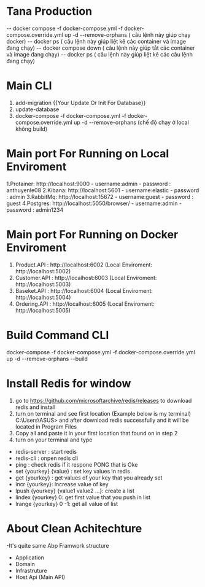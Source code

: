 ﻿# Tana Production
-- docker compose -f docker-compose.yml -f docker-compose.override.yml up -d --remove-orphans
( câu lệnh này giúp chạy docker)
-- docker ps
( câu lệnh này giúp liệt kê các container và image đang chạy)
-- docker compose down
( câu lệnh này giúp tắt  các container và image đang chạy)
-- docker ps ( câu lệnh này giúp liệt kê các câu lệnh đang chạy)

# Main CLI
1. add-migration {{Your Update Or Init For Database}}
2. update-database 
3. docker-compose -f docker-compose.yml -f docker-compose.override.yml up -d --remove-orphans (chế độ chạy ở local không build)

# Main port For Running on Local Enviroment
1.Protainer: http://localhost:9000 - username:admin - password : anthuyenle08
2.Kibana: http://localhost:5601 - username:elastic - password : admin
3.RabbitMq: http://localhost:15672 - username:guest - password : guest
4.Postgres: http://localhost:5050/browser/ - username:admin - password : admin1234

# Main port For Running on Docker Enviroment
1. Product.API : http://localhost:6002 (Local Enviroment: http://localhost:5002)
2. Customer.API : http://localhost:6003 (Local Enviroment: http://localhost:5003)
3. Baseket.API : http://localhost:6004 (Local Enviroment: http://localhost:5004)
4. Ordering.API : http://localhost:6005 (Local Enviroment: http://localhost:5005)

# Build Command CLI
docker-compose -f docker-compose.yml -f docker-compose.override.yml up -d --remove-orphans --build

# Install Redis for window
1. go to https://github.com/microsoftarchive/redis/releases to download redis and install
2. turn on terminal and see first location (Example below is my terminal)
C:\Users\ASUS>
and after download redis successfully and it will be located in Program Files
3. Copy all and paste it in your first location that found on in step 2
4. turn on your terminal and type
+ redis-server : start redis
+ redis-cli : onpen redis cli
+ ping : check redis if it respone PONG that is Oke
+ set {yourkey} {value} : set key values in redis
+ get {yourkey} : get values of your key that you already set
+ incr {yourkey}: increase value of key
+ lpush {yourkey} {value1 value2 ...}: create a list 
+ lindex {yourkey} 0: get first value that you push in list
+ lrange {yourkey} 0 -1: get all value of list

# About Clean Achitechture
-It's quite same Abp Framwork structure 
- Application 
- Domain 
- Infrastruture 
- Host Api (Main API) 